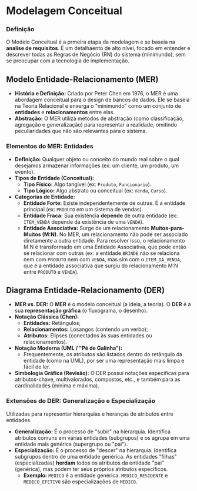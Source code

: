 # Modelagem Conceitual

### Definição

O Modelo Conceitual é a prmeira etapa da modelagem e se baseia na **analise de requisitos**. É um detalhaento de alto nível, focado em entender e descrever todas as Regras de Negócio (RN) do sistema (minimundo), sem se preocupar com a tecnologia de implementação.

## Modelo Entidade-Relacionamento (MER)

- **História e Definição:** Criado por Peter Chen em 1976, o MER é uma abordagem conceitual para o design de bancos de dados. Ele se baseia na Teoria Relacional e enxerga o "minimundo" como um conjunto de **entidades** e **relacionamentos** entre elas.
- **Abstração:** O MER utiliza métodos de abstração (como classificação, agregação e generalização) para representar a realidade, omitindo peculiaridades que não são relevantes para o sistema.

### Elementos do MER: Entidades

- **Definição:** Qualquer objeto ou conceito do mundo real sobre o qual desejamos armazenar informações (ex: um cliente, um produto, um evento).
- **Tipos de Entidade (Conceitual):**
    - **Tipo Físico:** Algo tangível (ex: `Produto`, `Funcionario`).
    - **Tipo Lógico:** Algo abstrato ou conceitual (ex: `Venda`, `Curso`).
- **Categorias de Entidade:**
    - **Entidade Forte:** Existe independentemente de outras. É a entidade principal (ex: `PRODUTO` em um sistema de vendas).
    - **Entidade Fraca:** Sua existência **depende** de outra entidade (ex: `ITEM_VENDA` depende da existência de uma `VENDA`).
    - **Entidade Associativa:** Surge de um relacionamento **Muitos-para-Muitos (M:N)**. No MER, um relacionamento não pode ser associado diretamente a outra entidade. Para resolver isso, o relacionamento M:N é transformado em uma Entidade Associativa, que pode então se relacionar com outras (ex: a entidade `BRINDE` não se relaciona nem com `PRODUTO` nem com `VENDA`, mas sim com o `ITEM_DA_VENDA`, que é a entidade associativa que surgiu do relacionamento M:N entre `PRODUTO` e `VENDA`).

## Diagrama Entidade-Relacionamento (DER)

- **MER vs. DER:** O **MER** é o modelo conceitual (a ideia, a teoria). O **DER** é a sua **representação gráfica** (o fluxograma, o desenho).
- **Notação Clássica (Chen):**
    - **Entidades:** Retângulos;
    - **Relacionamentos:** Losangos (contendo um verbo);
    - **Atributos:** Elipses (conectados às suas entidades ou relacionamentos).
- **Notação Moderna (UML / "Pé de Galinha"):**
    - Frequentemente, os atributos são listados dentro do retângulo da entidade (como na UML), por ser uma representação mais limpa e fácil de ler.
- **Simbologia Gráfica (Revisão):** O DER possui notações específicas para atributos-chave, multivalorados, compostos, etc., e também para as cardinalidades (mínima e máxima).

### Extensões do DER: Generalização e Especialização

Utilizadas para representar hierarquias e heranças de atributos entre entidades.

- **Generalização:** É o processo de "subir" na hierarquia. Identifica atributos comuns em várias entidades (subgrupos) e os agrupa em uma entidade mais genérica (supergrupo ou "pai").
- **Especialização:** É o processo de "descer" na hierarquia. Identifica subgrupos dentro de uma entidade genérica. As entidades "filhas" (especializadas) **herdam** todos os atributos da entidade "pai" (genérica), mas podem ter seus próprios atributos específicos.
    - **Exemplo:** `MEDICO` é a entidade genérica. `MEDICO_RESIDENTE` e `MEDICO_EFETIVO` são especializações de `MEDICO`.
